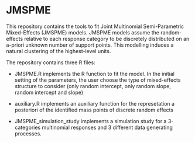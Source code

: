 # JMSPME
This repository contains the tools to fit Joint Multinomial Semi-Parametric Mixed-Effects (JMSPME) models. JMSPME models assume the random-effects relative to each response category to be discretely distributed on an a-priori unknown number of support points. This modelling induces a natural clustering of the highest-level units. 

The repository contains three R files:
- JMSPME.R implements the R function to fit the model. In the initial setting of the parameters, the user choose the type of mixed-effects structure to consider (only random intercept, only random slope, random intercept and slope)

- auxiliary.R implements an auxiliary function for the represetation a posteriori of the identified mass points of discrete random effects

- JMSPME_simulation_study implements a simulation study for a 3-categories multinomial responses and 3 different data generating processes.

